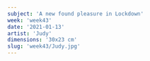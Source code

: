 ```yaml
---
subject: 'A new found pleasure in Lockdown'
week: 'week43'
date: '2021-01-13'
artist: 'Judy'
dimensions: '30x23 cm'
slug: 'week43/Judy.jpg'
---
```

